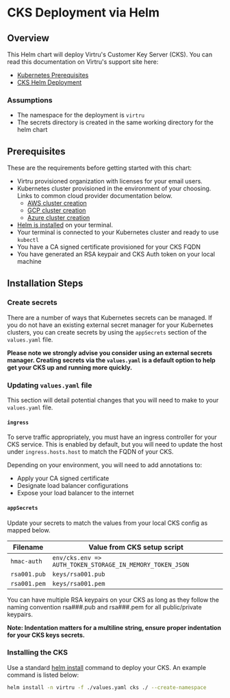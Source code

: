 # CKS Deployment via Helm

## Overview

This Helm chart will deploy Virtru's Customer Key Server (CKS). You can read this documentation on Virtru's support site here:

* [Kubernetes Prerequisites](https://support.virtru.com/hc/en-us/articles/5747166730903-CKS-Kubernetes-cluster)
* [CKS Helm Deployment](https://support.virtru.com/hc/en-us/articles/5746713557015-CKS-Install-Kubernetes-)

### Assumptions

* The namespace for the deployment is `virtru`
* The secrets directory is created in the same working directory for the helm chart

## Prerequisites

These are the requirements before getting started with this chart:

* Virtru provisioned organization with licenses for your email users.
* Kubernetes cluster provisioned in the environment of your choosing. Links to common cloud provider documentation below.
  * [AWS cluster creation](https://docs.aws.amazon.com/eks/latest/userguide/create-cluster.html)
  * [GCP cluster creation](https://cloud.google.com/kubernetes-engine/docs/how-to/creating-a-zonal-cluster)
  * [Azure cluster creation](https://docs.microsoft.com/en-us/azure/aks/kubernetes-walkthrough-portal)
* [Helm is installed](https://helm.sh/docs/intro/install/) on your terminal.
* Your terminal is connected to your Kubernetes cluster and ready to use `kubectl`
* You have a CA signed certificate provisioned for your CKS FQDN
* You have generated an RSA keypair and CKS Auth token on your local machine

## Installation Steps

### Create secrets

There are a number of ways that Kubernetes secrets can be managed. If you do not have an existing external secret manager for your Kubernetes clusters, you can create secrets by using the `appSecrets` section of the `values.yaml` file.

**Please note we strongly advise you consider using an external secrets manager. Creating secrets via the `values.yaml` is a default option to help get your CKS up and running more quickly.**

### Updating `values.yaml` file

This section will detail potential changes that you will need to make to your `values.yaml` file.

#### `ingress`

To serve traffic appropriately, you must have an ingress controller for your CKS service. This is enabled by default, but you will need to update the host under `ingress.hosts.host` to match the FQDN of your CKS.

Depending on your environment, you will need to add annotations to:

* Apply your CA signed certificate
* Designate load balancer configurations
* Expose your load balancer to the internet

#### `appSecrets`

Update your secrets to match the values from your local CKS config as mapped below.

| Filename | Value from CKS setup script |
| -------- | --------------------------- |
| `hmac-auth` | `env/cks.env => AUTH_TOKEN_STORAGE_IN_MEMORY_TOKEN_JSON` |
| `rsa001.pub` | `keys/rsa001.pub` |
| `rsa001.pem` | `keys/rsa001.pem` |

You can have multiple RSA keypairs on your CKS as long as they follow the naming convention rsa###.pub and rsa###.pem for all public/private keypairs.

**Note: Indentation matters for a multiline string, ensure proper indentation for your CKS keys secrets.**

### Installing the CKS

Use a standard [helm install](https://helm.sh/docs/helm/helm_install/) command to deploy your CKS. An example command is listed below:

```sh
helm install -n virtru -f ./values.yaml cks ./ --create-namespace
```
